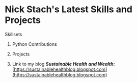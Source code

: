 # Nick Stach's Latest Skills and Projects
Skillsets

1.  Python Contributions



2.  Projects



3.  Link to my blog _**Sustainable Health and Wealth:**_
[https://sustainablehealthblog.blogspot.com](https://sustainablehealthblog.blogspot.com)
